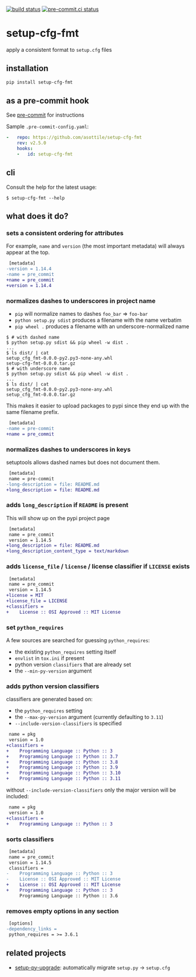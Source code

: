 [![build status](https://github.com/asottile/setup-cfg-fmt/actions/workflows/main.yml/badge.svg)](https://github.com/asottile/setup-cfg-fmt/actions/workflows/main.yml)
[![pre-commit.ci status](https://results.pre-commit.ci/badge/github/asottile/setup-cfg-fmt/main.svg)](https://results.pre-commit.ci/latest/github/asottile/setup-cfg-fmt/main)

setup-cfg-fmt
=============

apply a consistent format to `setup.cfg` files

## installation

```bash
pip install setup-cfg-fmt
```

## as a pre-commit hook

See [pre-commit](https://github.com/pre-commit/pre-commit) for instructions

Sample `.pre-commit-config.yaml`:

```yaml
-   repo: https://github.com/asottile/setup-cfg-fmt
    rev: v2.5.0
    hooks:
    -   id: setup-cfg-fmt
```

## cli

Consult the help for the latest usage:

```console
$ setup-cfg-fmt --help
```

## what does it do?

### sets a consistent ordering for attributes

For example, `name` and `version` (the most important metadata) will always
appear at the top.

```diff
 [metadata]
-version = 1.14.4
-name = pre_commit
+name = pre_commit
+version = 1.14.4
```

### normalizes dashes to underscores in project name

- `pip` will normalize names to dashes `foo_bar` => `foo-bar`
- `python setup.py sdist` produces a filename with the name verbatim
- `pip wheel .` produces a filename with an underscore-normalized name

```console
$ # with dashed name
$ python setup.py sdist && pip wheel -w dist .
...
$ ls dist/ | cat
setup_cfg_fmt-0.0.0-py2.py3-none-any.whl
setup-cfg-fmt-0.0.0.tar.gz
$ # with underscore name
$ python setup.py sdist && pip wheel -w dist .
...
$ ls dist/ | cat
setup_cfg_fmt-0.0.0-py2.py3-none-any.whl
setup_cfg_fmt-0.0.0.tar.gz
```

This makes it easier to upload packages to pypi since they end up with the
same filename prefix.

```diff
 [metadata]
-name = pre-commit
+name = pre_commit
```

### normalizes dashes to underscores in keys

setuptools allows dashed names but does not document them.

```diff
 [metadata]
 name = pre-commit
-long-description = file: README.md
+long_description = file: README.md
```

### adds `long_description` if `README` is present

This will show up on the pypi project page

```diff
 [metadata]
 name = pre_commit
 version = 1.14.5
+long_description = file: README.md
+long_description_content_type = text/markdown
```

### adds `license_file` / `license` / license classifier if `LICENSE` exists

```diff
 [metadata]
 name = pre_commit
 version = 1.14.5
+license = MIT
+license_file = LICENSE
+classifiers =
+    License :: OSI Approved :: MIT License
```

### set `python_requires`

A few sources are searched for guessing `python_requires`:

- the existing `python_requires` setting itself
- `envlist` in `tox.ini` if present
- python version `classifiers` that are already set
- the `--min-py-version` argument

### adds python version classifiers

classifiers are generated based on:

- the `python_requires` setting
- the `--max-py-version` argument (currently defaulting to `3.11`)
- `--include-version-classifiers` is specified

```diff
 name = pkg
 version = 1.0
+classifiers =
+    Programming Language :: Python :: 3
+    Programming Language :: Python :: 3.7
+    Programming Language :: Python :: 3.8
+    Programming Language :: Python :: 3.9
+    Programming Language :: Python :: 3.10
+    Programming Language :: Python :: 3.11
```

without `--include-version-classifiers` only the major version will be included:

```diff
 name = pkg
 version = 1.0
+classifiers =
+    Programming Language :: Python :: 3
```

### sorts classifiers

```diff
 [metadata]
 name = pre_commit
 version = 1.14.5
 classifiers =
-    Programming Language :: Python :: 3
-    License :: OSI Approved :: MIT License
+    License :: OSI Approved :: MIT License
+    Programming Language :: Python :: 3
     Programming Language :: Python :: 3.6
```

### removes empty options in any section

```diff
 [options]
-dependency_links =
 python_requires = >= 3.6.1
```

## related projects

- [setup-py-upgrade]: automatically migrate `setup.py` -> `setup.cfg`

[setup-py-upgrade]: https://github.com/asottile/setup-py-upgrade
